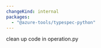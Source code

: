 ```yaml
---
changeKind: internal
packages:
  - "@azure-tools/typespec-python"
---
```


clean up code in operation.py